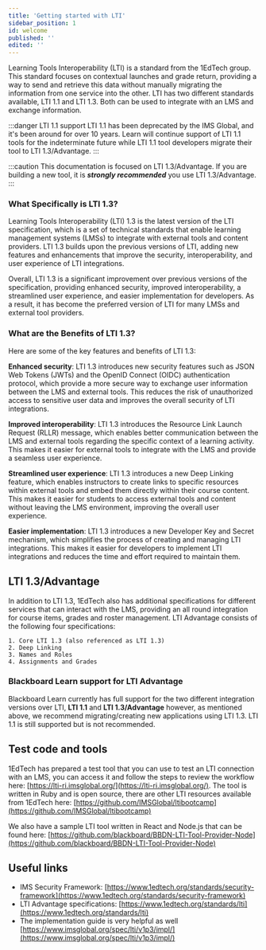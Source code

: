 ```yaml
---
title: 'Getting started with LTI'
sidebar_position: 1
id: welcome
published: ''
edited: ''
---
```


Learning Tools Interoperability (LTI) is a standard from the 1EdTech group. This standard focuses on contextual launches and grade return, providing a way to send and retrieve this data without manually migrating the information from one service into the other. LTI has two different standards available, LTI 1.1 and LTI 1.3. Both can be used to integrate with an LMS and exchange information.

:::danger LTI 1.1 support
LTI 1.1 has been deprecated by the IMS Global, and it's been around for over 10 years. Learn will continue support of LTI 1.1 tools for the indeterminate future while LTI 1.1 tool developers migrate their tool to LTI 1.3/Advantage.
:::

:::caution
This documentation is focused on LTI 1.3/Advantage. If you are building a new tool, it is **_strongly recommended_** you use LTI 1.3/Advantage.
:::

### What Specifically is LTI 1.3?

Learning Tools Interoperability (LTI) 1.3 is the latest version of the LTI specification, which is a set of technical standards that enable learning management systems (LMSs) to integrate with external tools and content providers. LTI 1.3 builds upon the previous versions of LTI, adding new features and enhancements that improve the security, interoperability, and user experience of LTI integrations.

Overall, LTI 1.3 is a significant improvement over previous versions of the specification, providing enhanced security, improved interoperability, a streamlined user experience, and easier implementation for developers. As a result, it has become the preferred version of LTI for many LMSs and external tool providers.

### What are the Benefits of LTI 1.3?

Here are some of the key features and benefits of LTI 1.3:

**Enhanced security**: LTI 1.3 introduces new security features such as JSON Web Tokens (JWTs) and the OpenID Connect (OIDC) authentication protocol, which provide a more secure way to exchange user information between the LMS and external tools. This reduces the risk of unauthorized access to sensitive user data and improves the overall security of LTI integrations.

**Improved interoperability**: LTI 1.3 introduces the Resource Link Launch Request (RLLR) message, which enables better communication between the LMS and external tools regarding the specific context of a learning activity. This makes it easier for external tools to integrate with the LMS and provide a seamless user experience.

**Streamlined user experience**: LTI 1.3 introduces a new Deep Linking feature, which enables instructors to create links to specific resources within external tools and embed them directly within their course content. This makes it easier for students to access external tools and content without leaving the LMS environment, improving the overall user experience.

**Easier implementation**: LTI 1.3 introduces a new Developer Key and Secret mechanism, which simplifies the process of creating and managing LTI integrations. This makes it easier for developers to implement LTI integrations and reduces the time and effort required to maintain them.

## LTI 1.3/Advantage

In addition to LTI 1.3, 1EdTech also has additional specifications for different services that can interact with the LMS, providing an all round integration for course items, grades and roster management. LTI Advantage consists of the following four specifications:

    1. Core LTI 1.3 (also referenced as LTI 1.3)
    2. Deep Linking
    3. Names and Roles
    4. Assignments and Grades

### Blackboard Learn support for LTI Advantage

Blackboard Learn currently has full support for the two different integration versions over LTI, **LTI 1.1** and **LTI 1.3/Advantage** however, as mentioned above, we recommend migrating/creating new applications using LTI 1.3. LTI 1.1 is still supported but is not recommended.

## Test code and tools

1EdTech has prepared a test tool that you can use to test an LTI connection with an LMS, you can access it and follow the steps to review the workflow here: [https://lti-ri.imsglobal.org/](https://lti-ri.imsglobal.org/). The tool is written in Ruby and is open source, there are other LTI resources available from 1EdTech here: [https://github.com/IMSGlobal/ltibootcamp](https://github.com/IMSGlobal/ltibootcamp)

We also have a sample LTI tool written in React and Node.js that can be found here:
[https://github.com/blackboard/BBDN-LTI-Tool-Provider-Node](https://github.com/blackboard/BBDN-LTI-Tool-Provider-Node)

## Useful links

- IMS Security Framework: [https://www.1edtech.org/standards/security-framework](https://www.1edtech.org/standards/security-framework)
- LTI Advantage specifications: [https://www.1edtech.org/standards/lti](https://www.1edtech.org/standards/lti)
- The implementation guide is very helpful as well [https://www.imsglobal.org/spec/lti/v1p3/impl/](https://www.imsglobal.org/spec/lti/v1p3/impl/)
